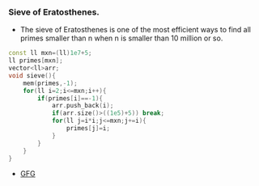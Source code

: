 ### Sieve of Eratosthenes.

- The sieve of Eratosthenes is one of the most efficient ways to find all primes smaller than n when n is smaller than 10 million or so.

```cpp
const ll mxn=(ll)1e7+5;
ll primes[mxn];
vector<ll>arr;
void sieve(){
    mem(primes,-1);
    for(ll i=2;i<=mxn;i++){
        if(primes[i]==-1){
            arr.push_back(i);
            if(arr.size()>((1e5)+5)) break;
            for(ll j=i*i;j<=mxn;j+=i){
                primes[j]=i;
            }
        }
    }
}
```

- [GFG](https://www.geeksforgeeks.org/sieve-of-eratosthenes/)
